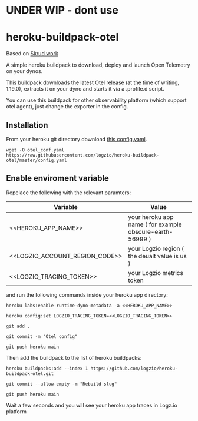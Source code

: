 # UNDER WIP - dont use

# heroku-buildpack-otel

Based on [Skrud work](https://github.com/skrud/heroku-buildpack-telegraf)

A simple heroku buildpack to download, deploy and launch Open Telemetry on your dynos.

This buildpack downloads the latest Otel release (at the time of writing, 1.19.0), extracts it on your dyno and starts it via a .profile.d script.

You can use this buildpack for other observability platform (which support otel agent), just change the exporter in the config.

## Installation
From your heroku git directory download [this config.yaml](https://raw.githubusercontent.com/logzio/heroku-buildpack-otel/master/config.yaml).

    wget -O otel_conf.yaml https://raw.githubusercontent.com/logzio/heroku-buildpack-otel/master/config.yaml

## Enable enviroment variable

Repelace the following with the relevant paramters:

| Variable | Value |
|---|---|
| <<HEROKU_APP_NAME>> | your heroku app name ( for example obscure-earth-56999 ) |
| <<LOGZIO_ACCOUNT_REGION_CODE>> | your Logzio region ( the deualt value is us )|
| <<LOGZIO_TRACING_TOKEN>> | your Logzio metrics token |
    
and run the following commands inside your heroku app directory:

    heroku labs:enable runtime-dyno-metadata -a <<HEROKU_APP_NAME>>
    
<!--    heroku config:set LOGZIO_REGION=https://<<LOGZIO_LISTENER>>:8053   -->
    
    heroku config:set LOGZIO_TRACING_TOKEN=<<LOGZIO_TRACING_TOKEN>>
    
    git add .
    
    git commit -m "Otel config" 
    
    git push heroku main
    
Then add the buildpack to the list of heroku buildpacks:

    heroku buildpacks:add --index 1 https://github.com/logzio/heroku-buildpack-otel.git
    
    git commit --allow-empty -m "Rebuild slug"
    
    git push heroku main
    
Wait a few seconds and you will see your heroku app traces in Logz.io platform


